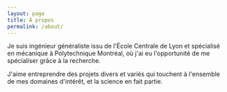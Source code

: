 ```yaml
---
layout: page
title: À propos
permalink: /about/
---
```

Je suis ingénieur généraliste issu de l'École Centrale de Lyon et spécialisé en mécanique à Polytechnique Montréal, où j'ai eu l'opportunité de me spécialiser grâce à la recherche.

J'aime entreprendre des projets divers et variés qui touchent à l'ensemble de mes domaines d'intérêt, et la science en fait partie.